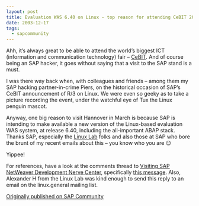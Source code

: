 ```yaml
---
layout: post
title: Evaluation WAS 6.40 on Linux - top reason for attending CeBIT 2004
date: 2003-12-17
tags:
  - sapcommunity
---
```

Ahh, it’s always great to be able to attend the world’s biggest ICT (information and communication technology) fair – [CeBIT](https://web.archive.org/web/20030922064442/http://www.cebit2004.de/). And of course being an SAP hacker, it goes without saying that a visit to the SAP stand is a must.

I was there way back when, with colleagues and friends – among them my SAP hacking partner-in-crime Piers, on the historical occasion of SAP’s CeBIT announcement of R/3 on Linux. We were even so geeky as to take a picture recording the event, under the watchful eye of Tux the Linux penguin mascot.

Anyway, one big reason to visit Hannover in March is because SAP is intending to make available a new version of the Linux-based evaluation WAS system, at release 6.40, including the all-important ABAP stack. Thanks SAP, especially the [Linux Lab](https://web.archive.org/web/20031202021623/http://www.sap.com/linux/) folks and also those at SAP who bore the brunt of my recent emails about this – you know who you are 😉

Yippee!

For references, have a look at the comments thread to [Visiting SAP NetWeaver Development Nerve Center](https://blogs.sap.com/2003/12/09/visiting-sap-netweaver-development-nerve-center/), specifically [this message](https://blogs.sap.com/2003/12/09/visiting-sap-netweaver-development-nerve-center/#comment-5686). Also, Alexander H from the Linux Lab was kind enough to send this reply to an email on the linux.general mailing list.

[Originally published on SAP Community](https://blogs.sap.com/2003/12/17/evaluation-was-640-on-linux-top-reason-for-attending-cebit-2004/)

